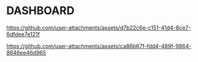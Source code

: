 # DASHBOARD

https://github.com/user-attachments/assets/d7b22c6e-c151-41d4-8ce7-6dfdee7e121f

https://github.com/user-attachments/assets/ca86b67f-fdd4-489f-9864-8646ee46d965


